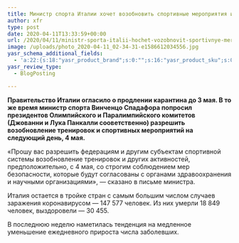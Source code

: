 ```yaml
---
title: Министр спорта Италии хочет возобновить спортивные мероприятия и тренировки с 4 мая
author: xfr
type: post
date: 2020-04-11T13:33:59+00:00
url: /2020/04/11/ministr-sporta-italii-hochet-vozobnovit-sportivnye-meropriyatiya-i-trenirovki-s-4-maya/
image: /uploads/photo_2020-04-11_02-34-31-e1586612034556.jpg
yasr_schema_additional_fields:
  - 'a:22:{s:18:"yasr_product_brand";s:0:"";s:16:"yasr_product_sku";s:0:"";s:37:"yasr_product_global_identifier_select";s:5:"gtin8";s:36:"yasr_product_global_identifier_value";s:0:"";s:18:"yasr_product_price";s:0:"";s:27:"yasr_product_price_currency";s:0:"";s:30:"yasr_product_price_valid_until";s:0:"";s:31:"yasr_product_price_availability";s:12:"Discontinued";s:22:"yasr_product_price_url";s:0:"";s:26:"yasr_localbusiness_address";s:0:"";s:29:"yasr_localbusiness_pricerange";s:0:"";s:28:"yasr_localbusiness_telephone";s:0:"";s:20:"yasr_recipe_cooktime";s:0:"";s:23:"yasr_recipe_description";s:0:"";s:20:"yasr_recipe_keywords";s:0:"";s:21:"yasr_recipe_nutrition";s:0:"";s:20:"yasr_recipe_preptime";s:0:"";s:26:"yasr_recipe_recipecategory";s:0:"";s:25:"yasr_recipe_recipecuisine";s:0:"";s:28:"yasr_recipe_recipeingredient";s:0:"";s:30:"yasr_recipe_recipeinstructions";s:0:"";s:17:"yasr_recipe_video";s:0:"";}'
yasr_review_type:
  - BlogPosting

---
```

**Правительство Италии огласило о продлении карантина до 3 мая. В то же время министр спорта Винченцо Спадафора попросил президентов Олимпийского и Паралимпийского комитетов (Джованни и Лука Панкалли сооветственно) разрешить возобновление тренировок и спортивных мероприятий на следующий день, 4 мая.**

«Прошу вас разрешить федерациям и другим субъектам спортивной системы возобновление тренировок и других активностей, предположительно, с 4 мая, со строгим соблюдением мер безопасности, которые будут согласованы с органами здравоохранения и научными организациями», &#8212; сказано в письме министра.

Италия остается в тройке стран с самым большим числом случаев заражения коронавирусом &#8212; 147 577 человек. Из них умерли 18 849 человек, выздоровели &#8212; 30 455.

В последнюю неделю наметилась тенденция на медленное уменьшение ежедневного прироста числа заболевших.